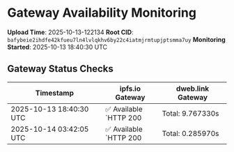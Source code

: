 # Gateway Availability Monitoring

**Upload Time**: 2025-10-13-122134
**Root CID**: `bafybeie2ihdfe42kfueu7ln4lvlqkhv6by22c4iatmjrmtupjptsmma7uy`
**Monitoring Started**: 2025-10-13 18:40:30 UTC

## Gateway Status Checks

| Timestamp | ipfs.io Gateway | dweb.link Gateway |
|-----------|-----------------|-------------------|
| 2025-10-13 18:40:30 UTC | ✅ Available<br>`HTTP 200 | Total: 9.767330s | DNS: 0.166412s | Connect: 0.184046s | Transfer: 9.766876s | Size: 50098 bytes` | ✅ Available<br>`HTTP 200 | Total: 2.077412s | DNS: 0.076485s | Connect: 0.094709s | Transfer: 2.076703s | Size: 50098 bytes` |
| 2025-10-14 03:42:05 UTC | ✅ Available<br>`HTTP 200 | Total: 0.285970s | DNS: 0.174854s | Connect: 0.192463s | Transfer: 0.285139s | Size: 50098 bytes` | ✅ Available<br>`HTTP 200 | Total: 0.179215s | DNS: 0.075984s | Connect: 0.093348s | Transfer: 0.178400s | Size: 50098 bytes` |

